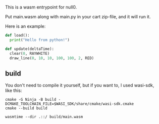 This is a wasm entrypoint for null0.

Put main.wasm along with main.py in your cart zip-file, and it will run it.

Here is an example:

```py
def load():
  print("Hello from python!")

def update(deltaTime):
  clear(0, RAYWHITE)
  draw_line(0, 10, 10, 100, 100, 2, RED)
```

## build

You don't need to compile it yourself, but if you want to, I used wasi-sdk, like this:

```
cmake -G Ninja -B build -DCMAKE_TOOLCHAIN_FILE=$WASI_SDK/share/cmake/wasi-sdk.cmake
cmake --build build

wasmtime --dir .::/ build/main.wasm
```
